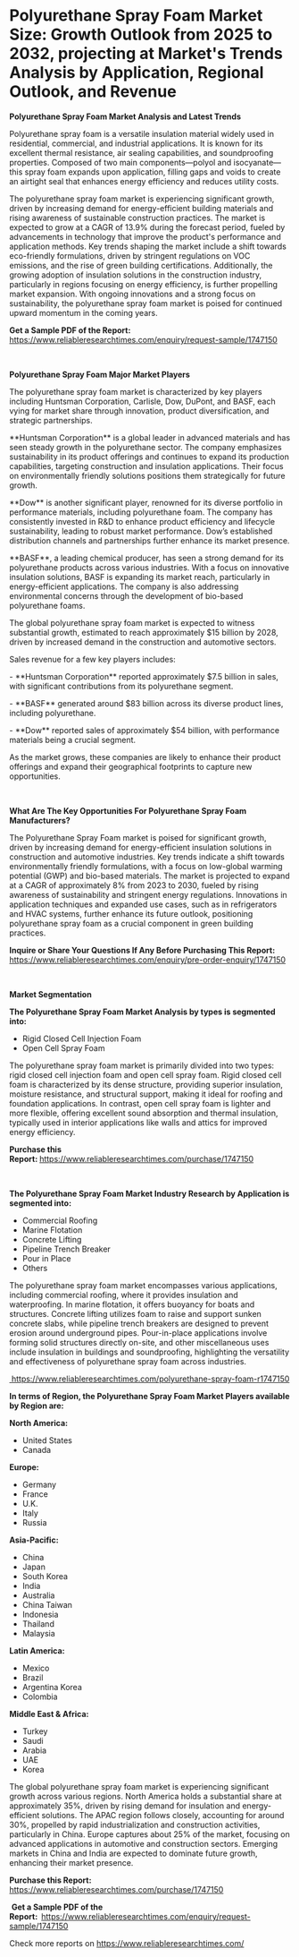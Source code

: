 <p><h1>Polyurethane Spray Foam Market Size: Growth Outlook from 2025 to 2032, projecting at Market's Trends Analysis by Application, Regional Outlook, and Revenue</h1></p><p><strong>Polyurethane Spray Foam Market Analysis and Latest Trends</strong></p>
<p><p>Polyurethane spray foam is a versatile insulation material widely used in residential, commercial, and industrial applications. It is known for its excellent thermal resistance, air sealing capabilities, and soundproofing properties. Composed of two main components—polyol and isocyanate—this spray foam expands upon application, filling gaps and voids to create an airtight seal that enhances energy efficiency and reduces utility costs.</p><p>The polyurethane spray foam market is experiencing significant growth, driven by increasing demand for energy-efficient building materials and rising awareness of sustainable construction practices. The market is expected to grow at a CAGR of 13.9% during the forecast period, fueled by advancements in technology that improve the product's performance and application methods. Key trends shaping the market include a shift towards eco-friendly formulations, driven by stringent regulations on VOC emissions, and the rise of green building certifications. Additionally, the growing adoption of insulation solutions in the construction industry, particularly in regions focusing on energy efficiency, is further propelling market expansion. With ongoing innovations and a strong focus on sustainability, the polyurethane spray foam market is poised for continued upward momentum in the coming years.</p></p>
<p><strong>Get a Sample PDF of the Report:&nbsp;</strong> <a href="https://www.reliableresearchtimes.com/enquiry/request-sample/1747150?utm_campaign=2997&utm_medium=2&utm_source=Github&utm_content=ia&utm_term=07032025&utm_id=polyurethane-spray-foam">https://www.reliableresearchtimes.com/enquiry/request-sample/1747150</a></p>
<p>&nbsp;</p>
<p><strong>Polyurethane Spray Foam Major Market Players</strong></p>
<p><p>The polyurethane spray foam market is characterized by key players including Huntsman Corporation, Carlisle, Dow, DuPont, and BASF, each vying for market share through innovation, product diversification, and strategic partnerships.</p><p>**Huntsman Corporation** is a global leader in advanced materials and has seen steady growth in the polyurethane sector. The company emphasizes sustainability in its product offerings and continues to expand its production capabilities, targeting construction and insulation applications. Their focus on environmentally friendly solutions positions them strategically for future growth.</p><p>**Dow** is another significant player, renowned for its diverse portfolio in performance materials, including polyurethane foam. The company has consistently invested in R&D to enhance product efficiency and lifecycle sustainability, leading to robust market performance. Dow’s established distribution channels and partnerships further enhance its market presence.</p><p>**BASF**, a leading chemical producer, has seen a strong demand for its polyurethane products across various industries. With a focus on innovative insulation solutions, BASF is expanding its market reach, particularly in energy-efficient applications. The company is also addressing environmental concerns through the development of bio-based polyurethane foams.</p><p>The global polyurethane spray foam market is expected to witness substantial growth, estimated to reach approximately $15 billion by 2028, driven by increased demand in the construction and automotive sectors. </p><p>Sales revenue for a few key players includes:</p><p>- **Huntsman Corporation** reported approximately $7.5 billion in sales, with significant contributions from its polyurethane segment.</p><p>- **BASF** generated around $83 billion across its diverse product lines, including polyurethane.</p><p>- **Dow** reported sales of approximately $54 billion, with performance materials being a crucial segment.</p><p>As the market grows, these companies are likely to enhance their product offerings and expand their geographical footprints to capture new opportunities.</p></p>
<p>&nbsp;</p>
<p><strong>What Are The Key Opportunities For Polyurethane Spray Foam Manufacturers?</strong></p>
<p><p>The Polyurethane Spray Foam market is poised for significant growth, driven by increasing demand for energy-efficient insulation solutions in construction and automotive industries. Key trends indicate a shift towards environmentally friendly formulations, with a focus on low-global warming potential (GWP) and bio-based materials. The market is projected to expand at a CAGR of approximately 8% from 2023 to 2030, fueled by rising awareness of sustainability and stringent energy regulations. Innovations in application techniques and expanded use cases, such as in refrigerators and HVAC systems, further enhance its future outlook, positioning polyurethane spray foam as a crucial component in green building practices.</p></p>
<p><strong>Inquire or Share Your Questions If Any Before Purchasing This Report:</strong> <a href="https://www.reliableresearchtimes.com/enquiry/pre-order-enquiry/1747150?utm_campaign=2997&utm_medium=2&utm_source=Github&utm_content=ia&utm_term=07032025&utm_id=polyurethane-spray-foam">https://www.reliableresearchtimes.com/enquiry/pre-order-enquiry/1747150</a></p>
<p>&nbsp;</p>
<p><strong>Market Segmentation</strong></p>
<p><strong>The Polyurethane Spray Foam Market Analysis by types is segmented into:</strong></p>
<p><ul><li>Rigid Closed Cell Injection Foam</li><li>Open Cell Spray Foam</li></ul></p>
<p><p>The polyurethane spray foam market is primarily divided into two types: rigid closed cell injection foam and open cell spray foam. Rigid closed cell foam is characterized by its dense structure, providing superior insulation, moisture resistance, and structural support, making it ideal for roofing and foundation applications. In contrast, open cell spray foam is lighter and more flexible, offering excellent sound absorption and thermal insulation, typically used in interior applications like walls and attics for improved energy efficiency.</p></p>
<p><strong>Purchase this Report:&nbsp;</strong><a href="https://www.reliableresearchtimes.com/purchase/1747150?utm_campaign=2997&utm_medium=2&utm_source=Github&utm_content=ia&utm_term=07032025&utm_id=polyurethane-spray-foam">https://www.reliableresearchtimes.com/purchase/1747150</a></p>
<p>&nbsp;</p>
<p><strong>The Polyurethane Spray Foam Market Industry Research by Application is segmented into:</strong></p>
<p><ul><li>Commercial Roofing</li><li>Marine Flotation</li><li>Concrete Lifting</li><li>Pipeline Trench Breaker</li><li>Pour in Place</li><li>Others</li></ul></p>
<p><p>The polyurethane spray foam market encompasses various applications, including commercial roofing, where it provides insulation and waterproofing. In marine flotation, it offers buoyancy for boats and structures. Concrete lifting utilizes foam to raise and support sunken concrete slabs, while pipeline trench breakers are designed to prevent erosion around underground pipes. Pour-in-place applications involve forming solid structures directly on-site, and other miscellaneous uses include insulation in buildings and soundproofing, highlighting the versatility and effectiveness of polyurethane spray foam across industries.</p></p>
<p><a href="https://www.reliableresearchtimes.com/polyurethane-spray-foam-r1747150?utm_campaign=2997&utm_medium=2&utm_source=Github&utm_content=ia&utm_term=07032025&utm_id=polyurethane-spray-foam">&nbsp;https://www.reliableresearchtimes.com/polyurethane-spray-foam-r1747150</a></p>
<p><strong>In terms of Region, the Polyurethane Spray Foam Market Players available by Region are:</strong></p>
<p>
    <p> <strong> North America: </strong>
        <ul>
            <li>United States</li>
            <li>Canada</li>
        </ul>
        </p> 
    <p> <strong> Europe: </strong>
        <ul>
            <li>Germany</li>
            <li>France</li>
            <li>U.K.</li>
            <li>Italy</li>
            <li>Russia</li>
        </ul>
        </p> 
    <p> <strong> Asia-Pacific: </strong>
        <ul>
            <li>China</li>
            <li>Japan</li>
            <li>South Korea</li>
            <li>India</li>
            <li>Australia</li>
            <li>China Taiwan</li>
            <li>Indonesia</li>
            <li>Thailand</li>
            <li>Malaysia</li>
        </ul>
        </p> 
    <p> <strong> Latin America: </strong>
        <ul>
            <li>Mexico</li>
            <li>Brazil</li>
            <li>Argentina Korea</li>
            <li>Colombia</li>
        </ul>
        </p> 
    <p> <strong> Middle East & Africa: </strong>
        <ul>
            <li>Turkey</li>
            <li>Saudi</li>
            <li>Arabia</li>
            <li>UAE</li>
            <li>Korea</li>
        </ul>
    </p>
    </p>
<p><p>The global polyurethane spray foam market is experiencing significant growth across various regions. North America holds a substantial share at approximately 35%, driven by rising demand for insulation and energy-efficient solutions. The APAC region follows closely, accounting for around 30%, propelled by rapid industrialization and construction activities, particularly in China. Europe captures about 25% of the market, focusing on advanced applications in automotive and construction sectors. Emerging markets in China and India are expected to dominate future growth, enhancing their market presence.</p></p>
<p><strong>Purchase this Report: </strong><a href="https://www.reliableresearchtimes.com/purchase/1747150?utm_campaign=2997&utm_medium=2&utm_source=Github&utm_content=ia&utm_term=07032025&utm_id=polyurethane-spray-foam">https://www.reliableresearchtimes.com/purchase/1747150</a></p>
<p>&nbsp;<strong>Get a Sample PDF of the Report:&nbsp;&nbsp;</strong><a href="https://www.reliableresearchtimes.com/enquiry/request-sample/1747150?utm_campaign=2997&utm_medium=2&utm_source=Github&utm_content=ia&utm_term=07032025&utm_id=polyurethane-spray-foam">https://www.reliableresearchtimes.com/enquiry/request-sample/1747150</a></p>
<p><strong></strong></p>
<p>Check more reports on <a href="https://www.reliableresearchtimes.com/?utm_campaign=2997&utm_medium=2&utm_source=Github&utm_content=ia&utm_term=07032025&utm_id=polyurethane-spray-foam">https://www.reliableresearchtimes.com/</a></p>